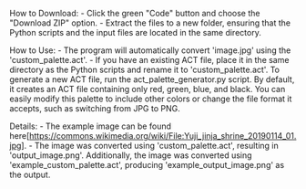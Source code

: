 How to Download:
    - Click the green "Code" button and choose the "Download ZIP" option.
    - Extract the files to a new folder, ensuring that the Python scripts and the input files are located in the same directory.

How to Use:
    - The program will automatically convert 'image.jpg' using the 'custom_palette.act'.
    - If you have an existing ACT file, place it in the same directory as the Python scripts and rename it to 'custom_palette.act'.
    To generate a new ACT file, run the act_palette_generator.py script. By default, it creates an ACT file containing only red, green, blue, and black. You can easily modify this palette to include other colors or change the file format it accepts, such as switching from JPG to PNG.

Details:
    - The example image can be found here[https://commons.wikimedia.org/wiki/File:Yuji_jinja_shrine_20190114_01.jpg].
    - The image was converted using 'custom_palette.act', resulting in 'output_image.png'. Additionally, the image was converted using 'example_custom_palette.act', producing 'example_output_image.png' as the output.
